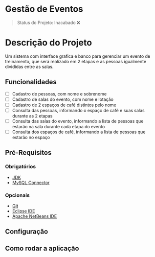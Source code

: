 # Gestão de Eventos

> Status do Projeto: Inacabado :x:

# Descrição  do Projeto

Um sistema com interface grafica e banco para gerenciar um evento de treinamento, que será realizado em 2 etapas e as pessoas igualmente divididas entre as salas.

## Funcionalidades

- [ ] Cadastro de pessoas, com nome e sobrenome
- [ ] Cadastro de salas do evento, com nome e lotação
- [ ] Cadastro de 2 espaços de café distintos pelo nome
- [ ] Consulta das pessoas, informando o espaço de café e suas salas durante as 2 etapas
- [ ] Consulta das salas do evento, informando a lista de pessoas que estarão na sala durante cada etapa do evento
- [ ] Consulta dos espaços de café, informando a lista de pessoas que estarão no espaço

## Pré-Requisitos

### Obrigatórios

- [JDK](https://www.oracle.com/br/java/technologies/javase-downloads.html)
- [MySQL Connector](https://dev.mysql.com/downloads/connector/j/)

### Opcionais

- [Git](https://git-scm.com/downloads)
- [Eclipse IDE](https://www.eclipse.org/downloads)
- [Apache NetBeans IDE](https://netbeans.apache.org/download/index.html)

## Configuração



## Como rodar a aplicação

